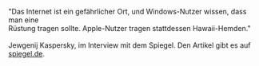 <html><body><p>"Das Internet ist ein gefährlicher Ort, und Windows-Nutzer wissen, dass man eine<br>
Rüstung tragen sollte. Apple-Nutzer tragen stattdessen Hawaii-Hemden."<br>
<br>
Jewgenij Kaspersky, im Interview mit dem Spiegel. Den Artikel gibt es auf <a href="http://www.spiegel.de/schulspiegel/0%2C1518%2C527855%2C00.html" target="_blank">spiegel.de</a>.</p></body></html>